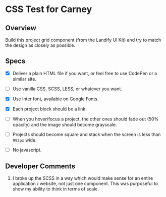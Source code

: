 # CSS Test for Carney

## Overview

Build this project grid component (from the Landify UI Kit) and try to match the design as closely as possible.

## Specs

- [x] Deliver a plain HTML file if you want, or feel free to use CodePen or a similar site.

- [ ] Use vanilla CSS, SCSS, LESS, or whatever you want.

- [x] Use Inter font, available on Google Fonts.

- [x] Each project block should be a link.

- [ ] When you hover/focus a project, the other ones should fade out (50% opacity) and the image should become grayscale.

- [ ] Projects should become square and stack when the screen is less than `992px` wide.

- [ ] No javascript.

## Developer Comments

1. I broke up the SCSS in a way which would make sense for an entire application / website, not just one component. This was purposeful to show my ability to think in terms of scale.
